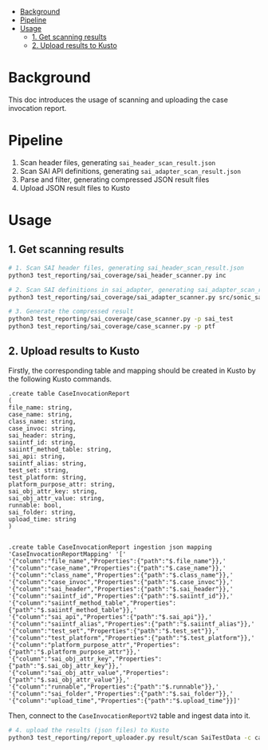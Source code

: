 * [Background](#Background)
* [Pipeline](#Pipeline)
* [Usage](#Usage)
  * [1. Get scanning results](#1-get-scanning-results)
  * [2. Upload results to Kusto](#2-upload-results-to-kusto)


# Background
This doc introduces the usage of scanning and uploading the case invocation report.

# Pipeline
1. Scan header files, generating `sai_header_scan_result.json`
2. Scan SAI API definitions, generating `sai_adapter_scan_result.json`
3. Parse and filter, generating compressed JSON result files
4. Upload JSON result files to Kusto


# Usage

## 1. Get scanning results

```bash
# 1. Scan SAI header files, generating sai_header_scan_result.json
python3 test_reporting/sai_coverage/sai_header_scanner.py inc

# 2. Scan SAI definitions in sai_adapter, generating sai_adapter_scan_result.json (static scanning)
python3 test_reporting/sai_coverage/sai_adapter_scanner.py src/sonic_sairedis/sai/sai_adapter

# 3. Generate the compressed result
python3 test_reporting/sai_coverage/case_scanner.py -p sai_test
python3 test_reporting/sai_coverage/case_scanner.py -p ptf
```

## 2. Upload results to Kusto

Firstly, the corresponding table and mapping should be created in Kusto by the following Kusto commands.
```kql
.create table CaseInvocationReport
(
file_name: string,
case_name: string,
class_name: string,
case_invoc: string,
sai_header: string,
saiintf_id: string,
saiintf_method_table: string,
sai_api: string,
saiintf_alias: string,
test_set: string,
test_platform: string,
platform_purpose_attr: string,
sai_obj_attr_key: string,
sai_obj_attr_value: string,
runnable: bool,
sai_folder: string,
upload_time: string
)


.create table CaseInvocationReport ingestion json mapping
'CaseInvocationReportMapping' '['
'{"column":"file_name","Properties":{"path":"$.file_name"}},'
'{"column":"case_name","Properties":{"path":"$.case_name"}},'
'{"column":"class_name","Properties":{"path":"$.class_name"}},'
'{"column":"case_invoc","Properties":{"path":"$.case_invoc"}},'
'{"column":"sai_header","Properties":{"path":"$.sai_header"}},'
'{"column":"saiintf_id","Properties":{"path":"$.saiintf_id"}},'
'{"column":"saiintf_method_table","Properties":{"path":"$.saiintf_method_table"}},'
'{"column":"sai_api","Properties":{"path":"$.sai_api"}},'
'{"column":"saiintf_alias","Properties":{"path":"$.saiintf_alias"}},'
'{"column":"test_set","Properties":{"path":"$.test_set"}},'
'{"column":"test_platform","Properties":{"path":"$.test_platform"}},'
'{"column":"platform_purpose_attr","Properties":{"path":"$.platform_purpose_attr"}},'
'{"column":"sai_obj_attr_key","Properties":{"path":"$.sai_obj_attr_key"}},'
'{"column":"sai_obj_attr_value","Properties":{"path":"$.sai_obj_attr_value"}},'
'{"column":"runnable","Properties":{"path":"$.runnable"}},'
'{"column":"sai_folder","Properties":{"path":"$.sai_folder"}},'
'{"column":"upload_time","Properties":{"path":"$.upload_time"}}]'

```

Then, connect to the `CaseInvocationReportV2` table and ingest data into it.
```bash
# 4. upload the results (json files) to Kusto
python3 test_reporting/report_uploader.py result/scan SaiTestData -c case_invoc
```
